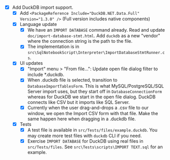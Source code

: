 - [x] Add DuckDB import support.
    - [x] Add `<PackageReference Include="DuckDB.NET.Data.Full" Version="1.3.0" />` (Full version includes native components)
    - [x] Language update
        - [x] We have an `IMPORT DATABASE` command already. Read and update `doc/import-database-stmt.html`. Add `duckdb` as a new "vendor" where the connection string is the path to the file.
        - [x] The implementation is in `src\SqlNotebookScript\Interpreter\ImportDatabaseStmtRunner.cs`.
    - [x] UI updates
        - [x] "Import" menu > "From file...": Update open file dialog filter to include *.duckdb.
        - [x] When .duckdb file is selected, transition to `DatabaseImportTablesForm`. This is what MySQL/PostgreSQL/SQL Server import uses, but they start off in `DatabaseConnectionForm` whereas for DuckDB we start in the open file dialog. DuckDB connects like CSV but it imports like SQL Server.
        - [x] Currently when the user drag-and-drops a .csv file to our window, we open the Import CSV form with that file. Make the same happen here when dragging in a .duckdb file.
    - [x] Tests
        - [x] A test file is available in `src/Tests/files/example.duckdb`. You may create more test files with `duckdb` CLI if you need.
        - [x] Exercise `IMPORT DATABASE` for DuckDB using real files in `src/Tests/files`. See `src\Tests\scripts\IMPORT TEXT.sql` for an example.
